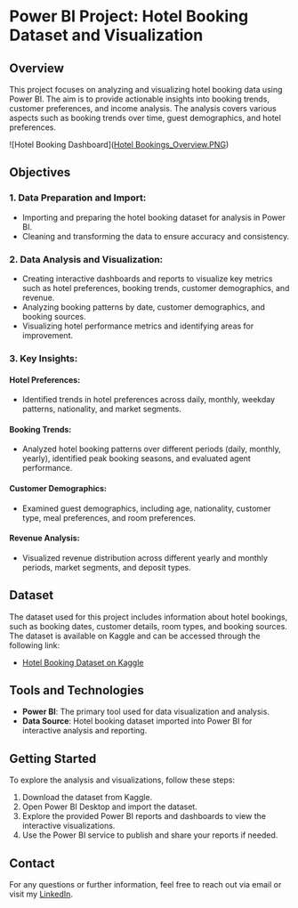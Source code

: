 # Power BI Project: Hotel Booking Dataset and Visualization

## Overview
This project focuses on analyzing and visualizing hotel booking data using Power BI. The aim is to provide actionable insights into booking trends, customer preferences, and income analysis. The analysis covers various aspects such as booking trends over time, guest demographics, and hotel preferences.

![Hotel Booking Dashboard]([Hotel Bookings_Overview.PNG](https://github.com/eatasal/Hotel-Booking-Dataset-and-Visualization-with-Power-BI/blob/main/Hotel%20Bookings_Overview.PNG))

## Objectives

### 1. Data Preparation and Import:
- Importing and preparing the hotel booking dataset for analysis in Power BI.
- Cleaning and transforming the data to ensure accuracy and consistency.

### 2. Data Analysis and Visualization:
- Creating interactive dashboards and reports to visualize key metrics such as hotel preferences, booking trends, customer demographics, and revenue.
- Analyzing booking patterns by date, customer demographics, and booking sources.
- Visualizing hotel performance metrics and identifying areas for improvement.

### 3. Key Insights:
#### Hotel Preferences:
- Identified trends in hotel preferences across daily, monthly, weekday patterns, nationality, and market segments.

#### Booking Trends:
- Analyzed hotel booking patterns over different periods (daily, monthly, yearly), identified peak booking seasons, and evaluated agent performance.

#### Customer Demographics:
- Examined guest demographics, including age, nationality, customer type, meal preferences, and room preferences.

#### Revenue Analysis:
- Visualized revenue distribution across different yearly and monthly periods, market segments, and deposit types.

## Dataset
The dataset used for this project includes information about hotel bookings, such as booking dates, customer details, room types, and booking sources. The dataset is available on Kaggle and can be accessed through the following link:
- [Hotel Booking Dataset on Kaggle](https://www.kaggle.com)

## Tools and Technologies
- **Power BI**: The primary tool used for data visualization and analysis.
- **Data Source**: Hotel booking dataset imported into Power BI for interactive analysis and reporting.

## Getting Started
To explore the analysis and visualizations, follow these steps:
1. Download the dataset from Kaggle.
2. Open Power BI Desktop and import the dataset.
3. Explore the provided Power BI reports and dashboards to view the interactive visualizations.
4. Use the Power BI service to publish and share your reports if needed.

## Contact
For any questions or further information, feel free to reach out via email or visit my [LinkedIn](#).

